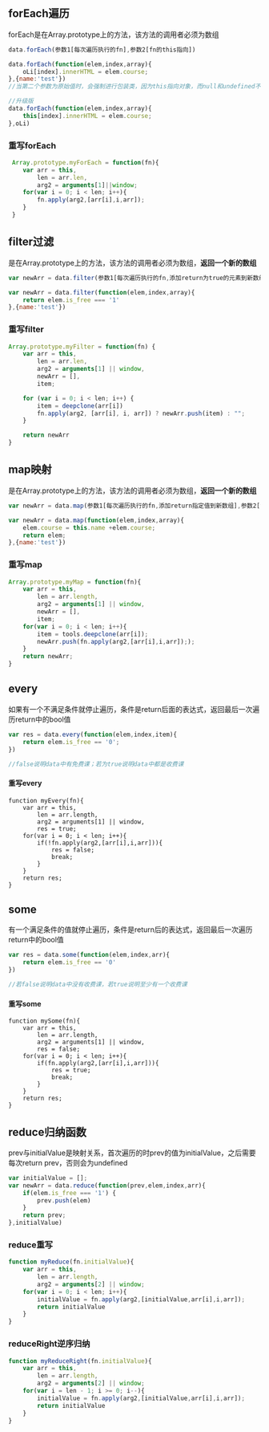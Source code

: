 ## forEach遍历

forEach是在Array.prototype上的方法，该方法的调用者必须为数组

```js
data.forEach(参数1[每次遍历执行的fn],参数2[fn的this指向])
```

```js
data.forEach(function(elem,index,array){
	oLi[index].innerHTML = elem.course;
},{name:'test'})
//当第二个参数为原始值时，会强制进行包装类，因为this指向对象，而null和undefined不能包装类，所以this还是指向Window

//升级版
data.forEach(function(elem,index,array){
	this[index].innerHTML = elem.course;
},oLi)
```

### 重写forEach

```js
 Array.prototype.myForEach = function(fn){
 	var arr = this,
 		len = arr.len,
 		arg2 = arguments[1]||window;
 	for(var i = 0; i < len; i++){
 		fn.apply(arg2,[arr[i],i,arr]);
 	}
 }
```

## filter过滤

是在Array.prototype上的方法，该方法的调用者必须为数组，**返回一个新的数组**

```js
var newArr = data.filter(参数1[每次遍历执行的fn,添加return为true的元素到新数组中],参数2[fn的this指向])
```

```js
var newArr = data.filter(function(elem,index,array){
	return elem.is_free === '1'
},{name:'test'})
```

### 重写filter

```js
Array.prototype.myFilter = function(fn) {
    var arr = this,
        len = arr.len,
        arg2 = arguments[1] || window,
        newArr = [],
        item;

    for (var i = 0; i < len; i++) {
        item = deepclone(arr[i])
        fn.apply(arg2, [arr[i], i, arr]) ? newArr.push(item) : "";
    }

    return newArr
}
```

## map映射

是在Array.prototype上的方法，该方法的调用者必须为数组，**返回一个新的数组**

```js
var newArr = data.map(参数1[每次遍历执行的fn,添加return指定值到新数组],参数2[fn的this指向])
```

```js
var newArr = data.map(function(elem,index,array){
	elem.course = this.name +elem.course;
	return elem;
},{name:'test'})
```

### 重写map

```js
Array.prototype.myMap = function(fn){
	var arr = this,
		len = arr.length,
		arg2 = arguments[1] || window,
		newArr = [],
		item;
	for(var i = 0; i < len; i++){
		item = tools.deepclone(arr[i]);
		newArr.push(fn.apply(arg2,[arr[i],i,arr]););
	}
	return newArr;
}
```

## every

如果有一个不满足条件就停止遍历，条件是return后面的表达式，返回最后一次遍历return中的bool值

```js
var res = data.every(function(elem,index,item){
	return elem.is_free == '0';
})

//false说明data中有免费课；若为true说明data中都是收费课
```

#### 重写every

```
function myEvery(fn){
	var arr = this,
		len = arr.length,
		arg2 = arguments[1] || window,
		res = true;
	for(var i = 0; i < len; i++){
		if(!fn.apply(arg2,[arr[i],i,arr])){
			res = false;
			break;
		}
	}
	return res;
}
```



## some

有一个满足条件的值就停止遍历，条件是return后的表达式，返回最后一次遍历return中的bool值

```js
var res = data.some(function(elem,index,arr){
	return elem.is_free == '0'
})

//若false说明data中没有收费课，若true说明至少有一个收费课
```

#### 重写some

```
function mySome(fn){
	var arr = this,
		len = arr.length,
		arg2 = arguments[1] || window,
		res = false;
	for(var i = 0; i < len; i++){
		if(fn.apply(arg2,[arr[i],i,arr])){
			res = true;
			break;
		}
	}
	return res;
}
```

## reduce归纳函数

  prev与initialValue是映射关系，首次遍历的时prev的值为initialValue，之后需要每次return prev，否则会为undefined

```js
var initialValue = [];
var newArr = data.reduce(function(prev,elem,index,arr){
	if(elem.is_free === '1') {
		prev.push(elem)
	}
	return prev;
},initialValue)
```

### reduce重写

```js
function myReduce(fn.initialValue){
	var arr = this,
		len = arr.length,
		arg2 = arguments[2] || window;
	for(var i = 0; i < len; i++){
		initialValue = fn.apply(arg2,[initialValue,arr[i],i,arr]);
		return initialValue
	}
}
```

### reduceRight逆序归纳

```js
function myReduceRight(fn.initialValue){
	var arr = this,
		len = arr.length,
		arg2 = arguments[2] || window;
	for(var i = len - 1; i >= 0; i--){
		initialValue = fn.apply(arg2,[initialValue,arr[i],i,arr]);
		return initialValue
	}
}
```

